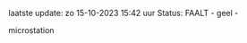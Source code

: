 laatste update: 
zo 15-10-2023 15:42   uur 
Status: FAALT - geel - 
<div class="service Y">microstation</div>